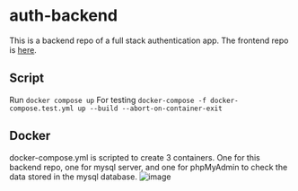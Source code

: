 # auth-backend
This is a backend repo of a full stack authentication app. The frontend repo is [here](https://github.com/suzuka4316/auth-frontend).

## Script
Run `docker compose up`
For testing `docker-compose -f docker-compose.test.yml up --build --abort-on-container-exit`

## Docker
docker-compose.yml is scripted to create 3 containers. One for this backend repo, one for mysql server, and one for phpMyAdmin to check the data stored in the mysql database.
![image](https://user-images.githubusercontent.com/67994527/177035193-3420c4f7-9a72-422a-82a2-8fb2bf62a663.png)
